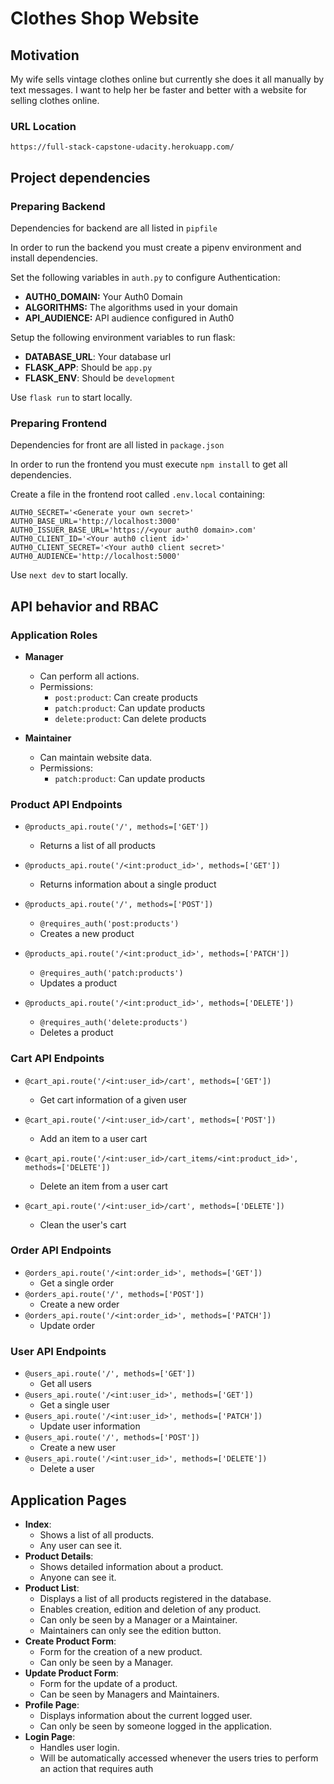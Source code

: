 # Clothes Shop Website

## Motivation

My wife sells vintage clothes online but currently she does it all manually by text messages.
I want to help her be faster and better with a website for selling clothes online.

### URL Location

`https://full-stack-capstone-udacity.herokuapp.com/`

## Project dependencies

### Preparing Backend

Dependencies for backend are all listed in `pipfile`

In order to run the backend you must create a pipenv environment
and install dependencies.

Set the following variables in `auth.py` to configure Authentication:

- **AUTH0_DOMAIN:** Your Auth0 Domain
- **ALGORITHMS:** The algorithms used in your domain
- **API_AUDIENCE:** API audience configured in Auth0

Setup the following environment variables to run flask:

- **DATABASE_URL**: Your database url
- **FLASK_APP**: Should be `app.py`
- **FLASK_ENV**: Should be `development`

Use `flask run` to start locally.

### Preparing Frontend

Dependencies for front are all listed in `package.json`

In order to run the frontend you must execute `npm install` to get all dependencies.

Create a file in the frontend root called `.env.local` containing:

```text
AUTH0_SECRET='<Generate your own secret>'
AUTH0_BASE_URL='http://localhost:3000'
AUTH0_ISSUER_BASE_URL='https://<your auth0 domain>.com'
AUTH0_CLIENT_ID='<Your auth0 client id>'
AUTH0_CLIENT_SECRET='<Your auth0 client secret>'
AUTH0_AUDIENCE='http://localhost:5000'
```

Use `next dev` to start locally.

## API behavior and RBAC

### Application Roles

- **Manager**
    - Can perform all actions.
    - Permissions:
        - `post:product`: Can create products
        - `patch:product`: Can update products
        - `delete:product`: Can delete products

- **Maintainer**
    - Can maintain website data.
    - Permissions:
        - `patch:product`: Can update products

### Product API Endpoints

- `@products_api.route('/', methods=['GET'])`
    - Returns a list of all products

- `@products_api.route('/<int:product_id>', methods=['GET'])`
    - Returns information about a single product

- `@products_api.route('/', methods=['POST'])`
    - `@requires_auth('post:products')`
    - Creates a new product

- `@products_api.route('/<int:product_id>', methods=['PATCH'])`
    - `@requires_auth('patch:products')`
    - Updates a product

- `@products_api.route('/<int:product_id>', methods=['DELETE'])`
    - `@requires_auth('delete:products')`
    - Deletes a product

### Cart API Endpoints

- `@cart_api.route('/<int:user_id>/cart', methods=['GET'])`
    - Get cart information of a given user

- `@cart_api.route('/<int:user_id>/cart', methods=['POST'])`
    - Add an item to a user cart

- `@cart_api.route('/<int:user_id>/cart_items/<int:product_id>', methods=['DELETE'])`
    - Delete an item from a user cart

- `@cart_api.route('/<int:user_id>/cart', methods=['DELETE'])`
    - Clean the user's cart

### Order API Endpoints

- `@orders_api.route('/<int:order_id>', methods=['GET'])`
    - Get a single order
- `@orders_api.route('/', methods=['POST'])`
    - Create a new order
- `@orders_api.route('/<int:order_id>', methods=['PATCH'])`
    - Update order

### User API Endpoints

- `@users_api.route('/', methods=['GET'])`
    - Get all users
- `@users_api.route('/<int:user_id>', methods=['GET'])`
    - Get a single user
- `@users_api.route('/<int:user_id>', methods=['PATCH'])`
    - Update user information
- `@users_api.route('/', methods=['POST'])`
    - Create a new user
- `@users_api.route('/<int:user_id>', methods=['DELETE'])`
    - Delete a user

## Application Pages

- **Index**:
    - Shows a list of all products.
    - Any user can see it.
- **Product Details**:
    - Shows detailed information about a product.
    - Anyone can see it.
- **Product List**:
    - Displays a list of all products registered in the database.
    - Enables creation, edition and deletion of any product.
    - Can only be seen by a Manager or a Maintainer.
    - Maintainers can only see the edition button.
- **Create Product Form**:
    - Form for the creation of a new product.
    - Can only be seen by a Manager.
- **Update Product Form**:
    - Form for the update of a product.
    - Can be seen by Managers and Maintainers.
- **Profile Page**:
    - Displays information about the current logged user.
    - Can only be seen by someone logged in the application.
- **Login Page**:
    - Handles user login.
    - Will be automatically accessed whenever the users tries to perform an action that requires auth
